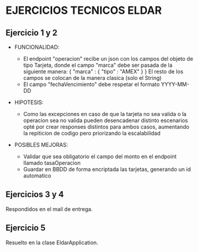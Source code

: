 # EJERCICIOS TECNICOS ELDAR


## Ejercicio 1 y 2

- FUNCIONALIDAD:
    - El endpoint "operacion" recibe un json con los campos del objeto de tipo Tarjeta, donde el campo "marca" debe ser pasada de la siguiente manera:
      {
      "marca" : {
          "tipo" : "AMEX"
        }
      }
      El resto de los campos se colocan de la manera clasica (solo el String)
    - El campo "fechaVencimiento" debe respetar el formato YYYY-MM-DD

- HIPOTESIS:
    - Como las excepciones en caso de que la tarjeta no sea valida o la operacion sea no valida pueden desencadenar distinto escenarios opté por crear responses distintos para ambos casos,
      aumentando la repiticion de codigo pero priorizando la escalabilidad

- POSIBLES MEJORAS:
    - Validar que sea obligatorio el campo del monto en el endpoint llamado tasaOperacion
    - Guardar en BBDD de forma encriptada las tarjetas, generando un id automatico
 
## Ejercicios 3 y 4

Respondidos en el mail de entrega.

## Ejercicio 5

Resuelto en la clase EldarApplication.

